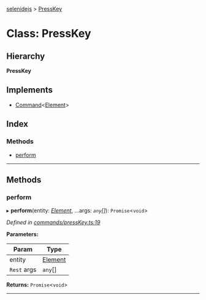 [selenidejs](../README.md) > [PressKey](../classes/presskey.md)

# Class: PressKey

## Hierarchy

**PressKey**

## Implements

* [Command](../interfaces/command.md)<[Element](element.md)>

## Index

### Methods

* [perform](presskey.md#perform)

---

## Methods

<a id="perform"></a>

###  perform

▸ **perform**(entity: *[Element](element.md)*, ...args: *`any`[]*): `Promise`<`void`>

*Defined in [commands/pressKey.ts:19](https://github.com/KnowledgeExpert/selenidejs/blob/master/lib/commands/pressKey.ts#L19)*

**Parameters:**

| Param | Type |
| ------ | ------ |
| entity | [Element](element.md) |
| `Rest` args | `any`[] |

**Returns:** `Promise`<`void`>

___

